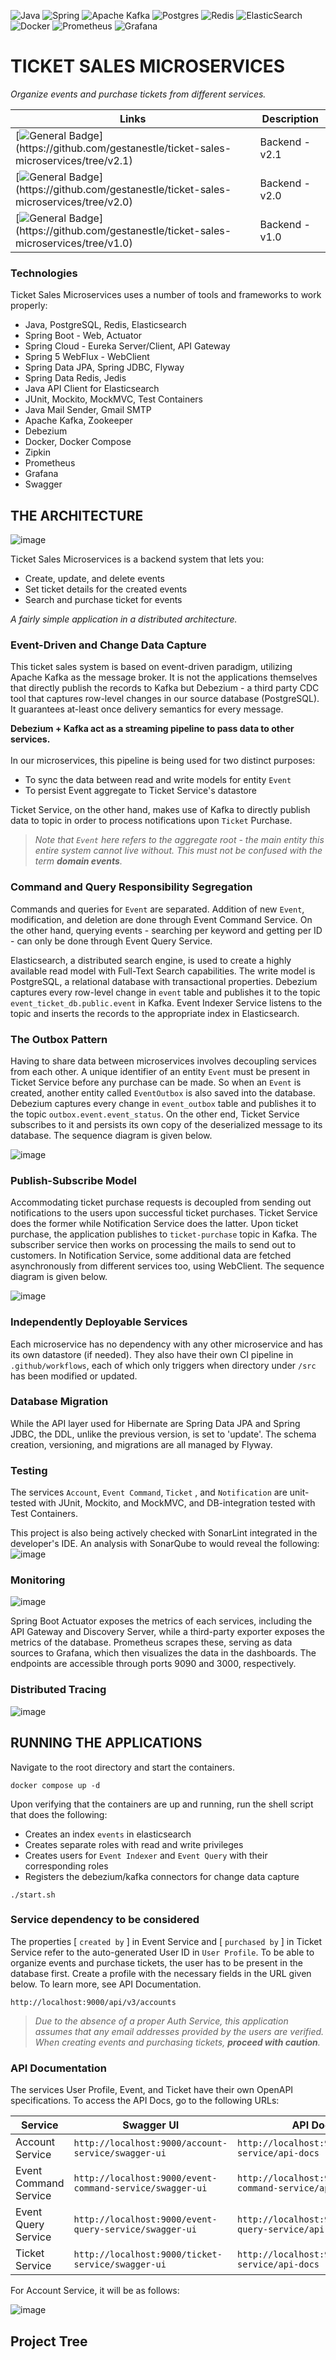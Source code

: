 ![Java](https://img.shields.io/badge/java-%23ED8B00.svg?style=for-the-badge&logo=openjdk&logoColor=white) ![Spring](https://img.shields.io/badge/spring-%236DB33F.svg?style=for-the-badge&logo=spring&logoColor=white) ![Apache Kafka](https://img.shields.io/badge/Apache%20Kafka-000?style=for-the-badge&logo=apachekafka) ![Postgres](https://img.shields.io/badge/postgres-%23316192.svg?style=for-the-badge&logo=postgresql&logoColor=white) ![Redis](https://img.shields.io/badge/redis-%23DD0031.svg?style=for-the-badge&logo=redis&logoColor=white) ![ElasticSearch](https://img.shields.io/badge/-ElasticSearch-005571?style=for-the-badge&logo=elasticsearch) ![Docker](https://img.shields.io/badge/docker-%230db7ed.svg?style=for-the-badge&logo=docker&logoColor=white) ![Prometheus](https://img.shields.io/badge/Prometheus-E6522C?style=for-the-badge&logo=Prometheus&logoColor=white) ![Grafana](https://img.shields.io/badge/grafana-%23F46800.svg?style=for-the-badge&logo=grafana&logoColor=white)

# TICKET SALES MICROSERVICES

_Organize events and purchase tickets from different services._

| Links                                                                                                                                                  | Description    |
| ------------------------------------------------------------------------------------------------------------------------------------------------------ | -------------- |
| [![General Badge](https://img.shields.io/badge/version-2.1-COLOR.svg?logo=LOGO")](https://github.com/gestanestle/ticket-sales-microservices/tree/v2.1) | Backend - v2.1 |
| [![General Badge](https://img.shields.io/badge/version-2.0-COLOR.svg?logo=LOGO")](https://github.com/gestanestle/ticket-sales-microservices/tree/v2.0) | Backend - v2.0 |
| [![General Badge](https://img.shields.io/badge/version-1.0-COLOR.svg?logo=LOGO")](https://github.com/gestanestle/ticket-sales-microservices/tree/v1.0) | Backend - v1.0 |

### Technologies

Ticket Sales Microservices uses a number of tools and frameworks to work properly:

- Java, PostgreSQL, Redis, Elasticsearch
- Spring Boot - Web, Actuator
- Spring Cloud - Eureka Server/Client, API Gateway
- Spring 5 WebFlux - WebClient
- Spring Data JPA, Spring JDBC, Flyway
- Spring Data Redis, Jedis
- Java API Client for Elasticsearch
- JUnit, Mockito, MockMVC, Test Containers
- Java Mail Sender, Gmail SMTP
- Apache Kafka, Zookeeper
- Debezium
- Docker, Docker Compose
- Zipkin
- Prometheus
- Grafana
- Swagger

## THE ARCHITECTURE

![image](./static/system_design.JPG)

Ticket Sales Microservices is a backend system that lets you:

- Create, update, and delete events
- Set ticket details for the created events
- Search and purchase ticket for events

_A fairly simple application in a distributed architecture._

### Event-Driven and Change Data Capture

This ticket sales system is based on event-driven paradigm, utilizing Apache Kafka as the message broker.
It is not the applications themselves that directly publish the records to Kafka but Debezium -
a third party CDC tool that captures row-level changes in our source database (PostgreSQL).
It guarantees at-least once delivery semantics for every message.

**Debezium + Kafka act as a streaming pipeline to pass data to other services.** <br>
<br>
In our microservices, this pipeline is being used for two distinct purposes:

- To sync the data between read and write models for entity `Event`
- To persist Event aggregate to Ticket Service's datastore

Ticket Service, on the other hand, makes use of Kafka to directly publish data to topic in order to process notifications upon `Ticket` Purchase.

> _Note that `Event` here refers to the aggregate root - the main entity this entire system
> cannot live without. This must not be confused with the term **domain events**._

### Command and Query Responsibility Segregation

Commands and queries for `Event` are separated. Addition of new `Event`, modification, and deletion
are done through Event Command Service. On the other hand, querying events - searching per keyword and getting per ID -
can only be done through Event Query Service.

Elasticsearch, a distributed search engine, is used to create a highly available read model with
Full-Text Search capabilities. The write model is PostgreSQL, a relational database with transactional properties.
Debezium captures every row-level change in `event` table and publishes it to the topic `event_ticket_db.public.event`
in Kafka. Event Indexer Service listens to the topic and inserts the records to the appropriate index in Elasticsearch.

### The Outbox Pattern

Having to share data between microservices involves decoupling services from each other. A unique identifier of an entity `Event`
must be present in Ticket Service before any purchase can be made. So when an `Event` is created, another entity called `EventOutbox`
is also saved into the database. Debezium captures every change in `event_outbox` table and publishes it
to the topic `outbox.event.event_status`. On the other end, Ticket Service subscribes to it and persists its own copy of the
deserialized message to its database. The sequence diagram is given below.

![image](./static/event_creation.jpg)

### Publish-Subscribe Model

Accommodating ticket purchase requests is decoupled from sending out notifications to the users upon successful ticket purchases.
Ticket Service does the former while Notification Service does the latter. Upon ticket purchase, the application
publishes to `ticket-purchase` topic in Kafka. The subscriber service then works on processing the mails to send out to customers.
In Notification Service, some additional data are fetched asynchronously from different services too, using WebClient.
The sequence diagram is given below.

![image](./static/ticket_purchase.png)

### Independently Deployable Services

Each microservice has no dependency with any other microservice and has its own datastore (if needed).
They also have their own CI pipeline in `.github/workflows`, each of which only triggers when directory under `/src` has been modified or updated.

### Database Migration

While the API layer used for Hibernate are Spring Data JPA and Spring JDBC, the DDL, unlike the previous version, is set to 'update'.
The schema creation, versioning, and migrations are all managed by Flyway.

### Testing

The services `Account`, `Event Command`, `Ticket` , and `Notification` are unit-tested with JUnit, Mockito, and MockMVC, and DB-integration tested with Test Containers.

This project is also being actively checked with SonarLint integrated in the developer's IDE.
An analysis with SonarQube to would reveal the following:
![image](./static/sonar.JPG)

### Monitoring

![image](./static/grafana.png)

Spring Boot Actuator exposes the metrics of each services, including the API Gateway and Discovery Server, while a
third-party exporter exposes the metrics of the database. Prometheus scrapes these, serving as data sources to Grafana,
which then visualizes the data in the dashboards. The endpoints are accessible through ports 9090 and 3000, respectively.

### Distributed Tracing

![image](./static/zipkin.JPG)

## RUNNING THE APPLICATIONS

Navigate to the root directory and start the containers.

```
docker compose up -d
```

Upon verifying that the containers are up and running, run the shell script that does the following:

- Creates an index `events` in elasticsearch
- Creates separate roles with read and write privileges
- Creates users for `Event Indexer` and `Event Query` with their corresponding roles
- Registers the debezium/kafka connectors for change data capture

```
./start.sh
```

### Service dependency to be considered

The properties [ ```created by``` ] in Event Service and [ ```purchased by``` ] in Ticket Service refer to the auto-generated
User ID in `User Profile`. To be able to organize events and purchase tickets, the user has to be present in the database
first. Create a profile with the necessary fields in the URL given below. To learn more, see API Documentation.

```
http://localhost:9000/api/v3/accounts
```

> _Due to the absence of a proper Auth Service, this application assumes that any email addresses provided by the users are verified. When creating events and purchasing tickets, **proceed with caution**._

### API Documentation

The services User Profile, Event, and Ticket have their own OpenAPI specifications. To access the API Docs, go to the following URLs:

| Service               | Swagger UI                                               | API Docs                                               |
| --------------------- | -------------------------------------------------------- | ------------------------------------------------------ |
| Account Service       | `http://localhost:9000/account-service/swagger-ui`       | `http://localhost:9000/account-service/api-docs`       |
| Event Command Service | `http://localhost:9000/event-command-service/swagger-ui` | `http://localhost:9000/event-command-service/api-docs` |
| Event Query Service   | `http://localhost:9000/event-query-service/swagger-ui`   | `http://localhost:9000/event-query-service/api-docs`   |
| Ticket Service        | `http://localhost:9000/ticket-service/swagger-ui`        | `http://localhost:9000/ticket-service/api-docs`        |

For Account Service, it will be as follows: </br>

![image](./static/swagger.JPG)

## Project Tree

```bash

```

